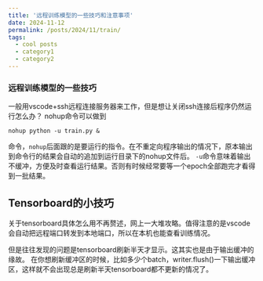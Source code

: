 ```yaml
---
title: '远程训练模型的一些技巧和注意事项'
date: 2024-11-12
permalink: /posts/2024/11/train/
tags:
  - cool posts
  - category1
  - category2
---
```


### 远程训练模型的一些技巧
一般用vscode+ssh远程连接服务器来工作，但是想让关闭ssh连接后程序仍然运行怎么办？
nohup命令可以做到
```
nohup python -u train.py &
```
命令，`nohup`后面跟的是要运行的指令。在不重定向程序输出的情况下，原本输出到命令行的结果会自动的追加到运行目录下的nohup文件后。
`-u`命令意味着输出不缓冲，方便及时查看运行结果。否则有时候经常要等一个epoch全部跑完才看得到一批结果。

## Tensorboard的小技巧
关于tensorboard具体怎么用不再赘述，网上一大堆攻略。值得注意的是vscode会自动把远程端口转发到本地端口，所以在本机也能查看训练情况。

但是往往发现的问题是tensorboard刷新半天才显示。这其实也是由于输出缓冲的缘故。
在你想刷新缓冲区的时候，比如多少个batch，writer.flush()一下输出缓冲区，这样就不会出现总是刷新半天tensorboard都不更新的情况了。
